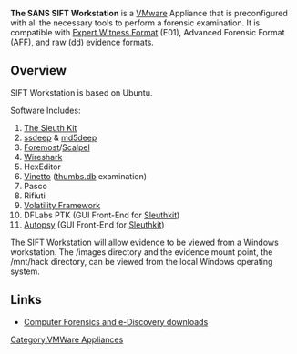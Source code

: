 **The SANS SIFT Workstation** is a [VMware](VMware "wikilink") Appliance
that is preconfigured with all the necessary tools to perform a forensic
examination. It is compatible with [Expert Witness
Format](Encase "wikilink") (E01), Advanced Forensic Format
([AFF](AFF "wikilink")), and raw (dd) evidence formats.

## Overview

SIFT Workstation is based on Ubuntu.

Software Includes:

1.  [The Sleuth Kit](The_Sleuth_Kit "wikilink")
2.  [ssdeep](ssdeep "wikilink") & [md5deep](md5deep "wikilink")
3.  [Foremost](Foremost "wikilink")/[Scalpel](Scalpel "wikilink")
4.  [Wireshark](Wireshark "wikilink")
5.  HexEditor
6.  [Vinetto](Vinetto "wikilink") ([thumbs.db](thumbs.db "wikilink")
    examination)
7.  Pasco
8.  Rifiuti
9.  [Volatility Framework](Volatility_Framework "wikilink")
10. DFLabs PTK (GUI Front-End for [Sleuthkit](Sleuthkit "wikilink"))
11. [Autopsy](Autopsy "wikilink") (GUI Front-End for
    [Sleuthkit](Sleuthkit "wikilink"))

The SIFT Workstation will allow evidence to be viewed from a Windows
workstation. The /images directory and the evidence mount point, the
/mnt/hack directory, can be viewed from the local Windows operating
system.

## Links

- [Computer Forensics and e-Discovery
  downloads](http://forensics.sans.org/community/downloads/)

[Category:VMWare Appliances](Category:VMWare_Appliances "wikilink")